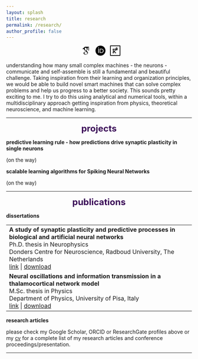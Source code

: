 ```yaml
---
layout: splash
title: research
permalink: /research/
author_profile: false
---
```


<p style="text-align: center;">
 <a href="https://scholar.google.com/citations?user=kF4valcAAAAJ" target="_blank"><span style="display: inline-block; vertical-align: middle; margin-left: 8px;"><img src="/images/general/scholar_icon.png" alt="Icon" style="width: 2em; height: 2em;"></span></a>
  <a href="https://orcid.org/0000-0003-3347-6307" target="_blank"><span style="display: inline-block; vertical-align: middle; margin-left: 8px;"><img src="/images/general/orcid_icon.png" alt="Icon" style="width: 2em; height: 2em;"></span></a>
   <a href="https://www.researchgate.net/profile/Matteo-Saponati" target="_blank"><span style="display: inline-block; vertical-align: middle; margin-left: 8px;"><img src="/images/general/rgate_icon.png" alt="Icon" style="width: 2em; height: 2em;"></span></a>  
</p>

understanding how many small complex machines - the neurons - communicate and self-assemble is still a fundamental and beautiful challenge. Taking inspiration from their learning and organization principles, we would be able to build novel smart machines that can solve complex problems and help us progress to a better society. This sounds pretty exciting to me. I try to do this using analytical and numerical tools, within a multidisciplinary approach getting inspiration from physics, theoretical neuroscience, and machine learning. 

---

<font size="5" color="#3a0a57"> <p style="text-align: center;"> <b>projects</b> </p></font> 

<b>predictive learning rule - how predictions drive synaptic plasticity in single neurons</b>

(on the way)

<b>scalable learning algorithms for Spiking Neural Networks</b>

(on the way)

---

<style type="text/css">
  .paper_metadata a {
  	text-decoration: none!important;
  	color: #494e52;
  }
	table, th, td {
	  border: 0px solid black;
	}
	table.pub_table {
		width: 100%;
		font-size: 12pt;
	}
	td.pub_td1 {
		width: 33%;
	}
	td.pub_td2 {
		width: 67%;
	}
</style>

<font size="5" color="#3a0a57"> <p style="text-align: center;"> <b>publications</b> </p></font> 

<b>dissertations</b>

<table class="pub_table">

<tr>
  <td class="pub_td1"><b>A study of synaptic plasticity and predictive processes in biological and artificial neural networks </b><br />
		<div class='paper_metadata'>
  	Ph.D. thesis in Neurophysics <br />
  	Donders Centre for Neuroscience, Radboud University, The Netherlands <br />
  	</div>
	<a href="https://repository.ubn.ru.nl/handle/2066/297621" target="_blank">link</a> | <a href="https://www.researchgate.net/publication/376596737_A_study_of_synaptic_plasticity_and_predictive_processes_in_biological_and_artificial_networks" target="_blank">download</a> 
	<!-- | <a href="https://www.youtube.com/watch?v=TuKpZHRI9r0" target="_blank">phd defense (video)</a> -->
	
</td></tr>

<tr>
  <td class="pub_td1"><b>Neural oscillations and information transmission in a thalamocortical network model</b><br />
		<div class='paper_metadata'>
  	M.Sc. thesis in Physics <br />
  	Department of Physics, University of Pisa, Italy <br />
  	</div>
  <a href="https://etd.adm.unipi.it/t/etd-09262018-152801/" target="_blank">link</a>  | <a href="https://etd.adm.unipi.it/theses/available/etd-09262018-152801/unrestricted/Saponati_Matteo_tesi.pdf" target="_blank">download</a>
</td></tr>

</table>

<b>research articles</b>

please check my Google Scholar, ORCID or ResearchGate profiles above or my <a href="https://matteosaponati.github.io/files/cv.pdf" target="_blank">cv</a>  for a complete list of my research articles and conference proceedings/presentation. 

---